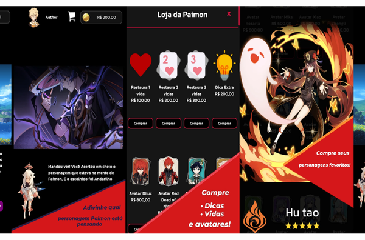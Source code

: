 <div style="display:flex; justify-content: center; align-items:center;flex-direction:row;">

<img src="https://github.com/EryckBorges/Genshin-Impact-Divination/blob/main/imagemJogo/telaInicial.jpg" width="300" height="600" alt="Tela Inicial">

<img src="https://raw.githubusercontent.com/EryckBorges/Genshin-Impact-Divination/main/imagemJogo/dica.webp" width="300" height="600" alt="Tela de Dica">
<img src="https://github.com/EryckBorges/Genshin-Impact-Divination/blob/main/imagemJogo/comprarItens.jpg" width="300" height="600" alt="Tela Compras">
<img src="https://raw.githubusercontent.com/EryckBorges/Genshin-Impact-Divination/main/imagemJogo/comprarPersonagens.webp" width="300" height="600" alt="Tela Compra Personagem">
<img src="https://github.com/EryckBorges/Genshin-Impact-Divination/blob/main/imagemJogo/telaInicial.jpg" width="300" height="600" alt="Tela Inicial">
  
</div>




